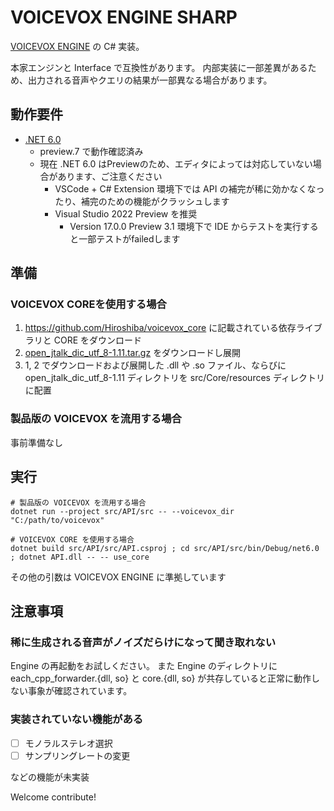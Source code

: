 # VOICEVOX ENGINE SHARP

[VOICEVOX ENGINE](https://github.com/Hiroshiba/voicevox_engine) の C# 実装。

本家エンジンと Interface で互換性があります。
内部実装に一部差異があるため、出力される音声やクエリの結果が一部異なる場合があります。

## 動作要件

- [.NET 6.0](https://dotnet.microsoft.com/download/dotnet/6.0)
  - preview.7 で動作確認済み
  - 現在 .NET 6.0 はPreviewのため、エディタによっては対応していない場合があります、ご注意ください
    - VSCode + C# Extension 環境下では API の補完が稀に効かなくなったり、補完のための機能がクラッシュします
    - Visual Studio 2022 Preview を推奨
      - Version 17.0.0 Preview 3.1 環境下で IDE からテストを実行すると一部テストがfailedします

## 準備

### VOICEVOX COREを使用する場合

1. https://github.com/Hiroshiba/voicevox_core に記載されている依存ライブラリと CORE をダウンロード
2. [open_jtalk_dic_utf_8-1.11.tar.gz](https://downloads.sourceforge.net/open-jtalk/open_jtalk_dic_utf_8-1.11.tar.gz) をダウンロードし展開
3. 1, 2 でダウンロードおよび展開した .dll や .so ファイル、ならびに open_jtalk_dic_utf_8-1.11 ディレクトリを src/Core/resources ディレクトリに配置

### 製品版の VOICEVOX を流用する場合

事前準備なし

## 実行

```
# 製品版の VOICEVOX を流用する場合
dotnet run --project src/API/src -- --voicevox_dir "C:/path/to/voicevox"

# VOICEVOX CORE を使用する場合
dotnet build src/API/src/API.csproj ; cd src/API/src/bin/Debug/net6.0 ; dotnet API.dll -- -- use_core
```

その他の引数は VOICEVOX ENGINE に準拠しています

## 注意事項

### 稀に生成される音声がノイズだらけになって聞き取れない

Engine の再起動をお試しください。
また Engine のディレクトリに each_cpp_forwarder.{dll, so} と core.{dll, so} が共存していると正常に動作しない事象が確認されています。

### 実装されていない機能がある

- [ ] モノラルステレオ選択
- [ ] サンプリングレートの変更

などの機能が未実装

Welcome contribute!

